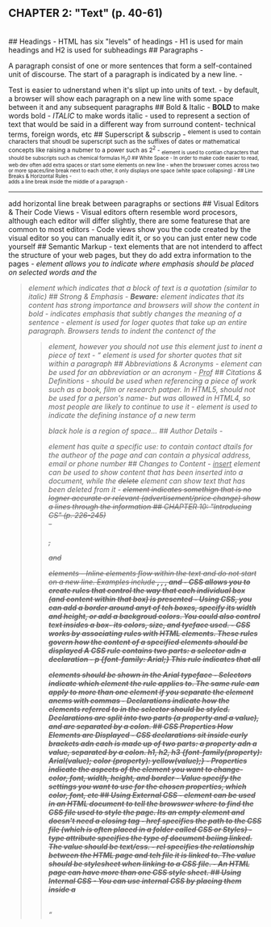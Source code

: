 ## CHAPTER 2: "Text" (p. 40-61)
<br />
## Headings 
- HTML has six "levels" of headings 
- H1 is used for main headings and H2 is used for subheadings 
## Paragraphs
- <p> A paragraph consist of one or more sentences that form a self-contained unit of discourse. The start of a paragraph is indicated by a new line.
- <p> Test is easier to udnerstand when it's slipt up into units of text. 
- by default, a browser will show each paragraph on a new line with some space between it and any subsequent paragraphs
## Bold & Italic 
- <b> BOLD </b> to make words bold
- <i> ITALIC </i> to make words italic - used to represent a section of text that would be said in a different way from surround content- technical terms, foreign words, etc
## Superscript & subscrip 
- <sup> element is used to contain characters that shoudl be superscript such as the suffixes of dates or mathematical concepts like raising a nubmer to a power such as 2<sup>2</sup>
- <sub> element is used to contian characters that should be subscripts such as chemical formulas H<sub>2</sub>0
## White Space 
- In order to make code easier to read, web dev often add extra spaces or start some elements on new line
- when the browswer comes across two or more spaces/line break next to each other, it only displays one space (white space collapsing)
- ## Line Breaks & Horizontal Rules
- <br /> adds a line break inside the middle of a paragraph
- <hr /> add horizontal line break between paragraphs or sections 
## Visual Editors & Their Code Views 
- Visual editors oftern resemble word procesors, although each editor will differ slightly, there are some featurese that are common to most editors 
- Code views show you the code created by the visual editor so you can manually edit it, or so you can just enter new code yourself
## Semantic Markup 
- text elements that are not intenderd to affect the structure of your web pages, but they do add extra information to the pages
-<em> element allows you to indicate where emphasis should be placed on selected words and the <blockquote> element which indicates that a block of text is a quotation (similar to italic)
## Strong & Emphasis 
- <strong>Beware:</strong> element indicates that its content has strong importance and browsers will show the content in bold 
- <em> indicates emphasis that subtly changes the meaning of a sentence 
- <blockquotes> element is used for loger quotes that take up an entire paragraph. Browsers tends to indent the contenct of the <blockquote> element, however you should not use this element just to inent a piece of text
- <q> element is used for shorter quotes that sit within a paragraph 
## Abbreviations & Acronyms 
- <abbr> element can be used for an abbreviation or an acronym 
- <abbr title="Professor">Prof</abbr> 
## Citations & Definitions 
- <cite> should be used when referencing a piece of work such as a book, film or research patper. In HTML5, <cite> should not be used for a person's name- but was allowed in HTML4, so most people are likely to continue to use it
- <dfn> element is used to indicate the defining instance of a new term <p> <dfn>black hole</den> is a region of space... 
## Author Details
- <address> element has quite a specific use: to contain contact dtails for the autheor of the page and can contain a physical address, email or phone number
## Changes to Content
- <ins>insert</ins> element can be used to show content that has been inserted into a document, while the <del>delete</del> element can show text that has been deleted from it
- <s> element indicates somethign that is no logner accurate or relevant (advertisement/price change) show a lines through the information 
## CHAPTER 10: "Introducing CS" (p. 226-245)
<br /
## Introducing CSS 
- CSS allows you to create rules that specify how the content of an element should appear (text and backgroud color)
- The key to understanding how CSS works is to imagine that there is an invisible box around every HTML element 
## Block & Inline elements 
- Block level elements look like they start on a new line. Examples include the <h1>-<h6>, <p> and <div> elements 
- Inline elements flow within the text and do not start on a new line. Examples include <b>, <i>, <img>, <em> and <span> 
- CSS allows you to create rules that control the way that each individual box (and content within that box) is presented
- Using CSS, you can add a border around anyt of teh boxes, specify its width and height, or add a backgroud colors. You could also control text insides a box- its colors, size, and tyeface used.
- CSS works by associating rules with HTML elements. These rules govern how the content of a specified elements should be displayed <bold>A CSS rule contains two parts: a selector adn a declaration</blod>
- p {font-family: Arial;} This rule indicates that all <p> elements should be shown in the Arial typeface
- Selectors indicate which element the rule applies to. The same rule can apply to more than one element if you separate the element anems with commas
- Declarations indicate how the elements referred to in the selector should be styled. Declarations are split into two parts (a property and a value), and are separated by a colon. 
## CSS Properties How Elements are Displayed
- CSS declarations sit inside curly brackets adn each is made up of two parts: a property adn a value, separated by a colon. h1, h2, h3 {font-family(property): Arial(value); color (property): yellow(value);}
- Properties indicate the aspects of the element you want to change- color, font, width, height, and border
- Value specify the settings you want to use for the chosen properties, which color, font, etc
## Using External CSS 
- <link> element can be used in an HTML document to tell the browswer where to find the CSS file used to style the page. Its an empty element and doesn't need a closing tag <link hreg="css/styles.css" type="text/css" rel="stylesheet" />
- href specifies the path to the CSS file (which is often placed in a folder called CSS or Styles)
- type attribute specifies the type of document beiing linked. The value should be text/css.
- rel specifies the relationship between the HTML page and teh file it is linked to. The value should be stylesheet when linking to a CSS file. 
- An HTML page can have more than one CSS style sheet. 
## Using Internal CSS
- You can use internal CSS by placing them inside a <style> element, which usually sits inside the <head> element of the page
- The <style> element should use the type attribute to indicate that the styles are specified in CSS. The value should be text/css
- When building a site with more than one page, you should always use an external CSS style sheet
## CSS Selectors
- there are many different types of CSS selectors that allow you to target rules to specific element in an HTML document
- CSS selectors are case sensitive, so they must match element names and attributes values exactly 
- Universal Selector - applies to all elements in the document *{}
- Type Selector - matches element names h1, h2, h3 {}
- Class Selector - matches an element whose class attribute has a value that matches the one specified after the period symbol .note{}
- ID Selector - matches an element whose id attribute has a value that matches the one specified after the pound or has symbol #introduction {}
- Child Selector - matches an element that is a direct child of another li>a {}
Descendant Selector - matches an element that is a descendant of another specified element (not just a direct child of that element) p a{}
- Adjacent Sibling Selector - matches an element that is the next sibling of another - h1+p {} tagets first <p> element after any <h1> element but none other 
- General Sibling Selector - matches an element that is a sibling of another, although it does not have to be the directly preceding element h1~p {} if you have two <p> elements that are siblings of an <h1> element 
## Inheritance 
- if you specify the font-family or color properties on the <body> element, they will apply to most child elements. This is because the value of the font-family property is inherited by child elements (does not work for backgroud-color or border properties)
## Why use External Style Sheets?
- All web pages can share the same style sheet by using the <link> element on each HTML page of your site to link to the same CSS document. This means that the same code does not need to be repeated = less code and smaller HTML page
- Page loads faster and it's easier to make changes to web page
- Single web pages can have CSS within the HTML file <head> of document, it's still not good practice 
<br /> 
## Duckett JS book Chapter 2: "Basic JS instructions" (p. 53-84)
## Basci JS Insctructions 
- Syntaxx and Grammer: like any new language, there are new words to learn and rules for how these can be put together 
## Statements 
- A script is a series of instructions that a computer can follow one-by-one. Each individual instruction or step is knonw as a statment. Statements should end with a SEMICOLON. 
- Javascript is case sensitive so hourNow means somethign different that HourNow or HOURNOW
- The semicolon also tells the JS interpreter when a step is over, indication that it should move to the next step. 
- Statements can be organized into code blocks - some statements are surrounded by curly braces; these are known as code blocks. The closing curly brace is not foloowed by a semicolon
- Code blocks will often be used to group together many nmore statments 
## Comments 
- you should write comments to explain what your code does. They help make your code easier to read and understand 
- Multi-line comments - to write a comment that strecthes over more than one line, you use a mult-line comment, starting with the /* characters and ending with the */
- Single-line comments is anything that follows the two froward slash characters // on that line will not be processed by the JS interpreter. Used for short descriptions of what the code is doing 
## What is a Variable?
- a script will have to temporarily store the bits of information it needs to do its job inside variables
- the data stored inside variables can change (or vary) each time a script runs 
- declaring a varibable: var (variable keyword) quantity (variable name/identifier); 
- Use camelCase is a variable name is more than one word  
- Once you create a variable, you can tell it what information you would like to store for you. Programmers say that you assign a value to the variable:  quantity (name) = (assignment operator) 3 (variable value);
- Variable name should describe the kind of data the variable holds 
- Until you have assigned a value to a variable, programmers say the value is undefined
## DATA Types 
- JS distinguishes between numbers, strings, and true or false values knowns as Booleans
- Numberic Data Type  handles numbers  0.75
- String Data Type consist of letters and other characters 'Hi, Tony!'
- Boolean Data Type can have one of two values; true of false 
- JS also has other data types such as arrays, objects, undefined and null 
## Shorthand for Creatting Variables
- programmers sometimes use shorthand to create var. There are 3 variations 
- 1. Variables are declared and values assigned in the same statement: var price = 5; 
- 2. Three vars are declared on the same line, then values assigned to each: var price, quantity, totat; price = 5; quantity = 14; total = price * quantitity 
- 3. Two vars are declared and assigned values on the same line. Then one is declared and assigned a value on the next line: var price = 5, quantity  = 14; var total = price * quantity 
## Changing the value of a Variable 
- once a variable has been created, you do not need to use the var keyword to assign it a new value. You just use the variable name, the equals sign (also known as the assignment operator), and the new value for that attribute 
## Rules for Naming Variables 
- 1. the name must begin with a letter, dollar sign($), or an underscore(_). It must not start with a number 
- 2. The name can contain letters, nubmes, dolalr sign, or an underscore. Note that you must not use a dash or a period in a var name 
- 3. You cannot use keyworkd or reserved words. Keyword are special words that tell the interpreter to do something. 
- 4. All variable are case sensitive, so score and Score would be different names, but it is bad practice to create two variables that have the same name using different cases
- 5. Use a name that describes the kind of information that the variable stores. (firstName) might be used to store a persons firt name 
- 6. If you variable name is made up of two or more words, use capital letter for the first letter of every word after the frist word
## Arrays 
- an array is a special type of variable. It doesn't just store one value; it stores a list of values 
- consider using an array whenever you are working with a list or a set of values that are related to each other 
- You create an array and give it a name just like you would any other variable (using the var keyword) var colors; color = ['white', 'black', 'custom']; 
- The values are assigned to the array inside a pair of square [], and each values is separated by a comma. 
- Values in an array do not need to be the same type, so you can store a string, number and a Boolean all in the same array 
- Values in an array are accessed as if they are in a numbered list. It is important to know that the numbering of this list starts at zero, these numbers are called an index 
## Expressions
- an expression evaluates into (results in) a signle value. Brodaly speaking there are two types of expressions 
- 1. Expressions that just assign a value to a variable: var color = 'beige'; 
- 2. Expressions that use two or more values to return a single value: var area = 3 * 2; The value of area is now 6. 
## Operators 
- expressions rely on things called operators; they allow programmers to create a single value from one or more values color = 'beige'; area = 3 * 2; greeting = 'Hi ' + 'Molly'; 
- Comparison Operators: buy = 3 > 5; the value of buy is false
- Logical Operators: buy (5 > 3) && (2 < 4); the value of buy is now true
## Arithmetic Operators 
- JS contains the following mathematical operators, which you can use with numbers. 
- addition +, subtraction -, division /, multiplication *, increment ++, decrement --, modulus %
- Order of Execution applies to arithmetic operations. Multiplication and division are performed before addition or subtraction 
## String Operator
- joining two or more strings together. Programmers call this string concatenation. var firstName = 'Ivy'; var lastName = 'Stone'; var fullName = firstName + lastName; 
<br />
## Chapter 4: "Decisions and Loops" (p. 145-162)
- Scripts often need to behave differently depending upoon how the user interacts with the web page and/or the brower windwo itself. 
- Evaluations- can analyze values in your scripts to determine whether or not they match expected results 
- Decisions- using the results of evaluations, you can decide which path your script should go down 
- Loops- there are also many occasions where you will want to perform the same set of steps repeatedly 
- Flowcharts can help to determine which lines of code should be run next 
- In the same way that there are operators to do basic math or add strings, there are comparison operators that allow you to compare values and test whether a condition is met or not. Examples include the greater than or less than symbols, and double (==) which checks wheter two values are the same 
- Evaluation of a condition is comparing two values using a comparision operator which returns a value of true or false 
// if (score > 50){
    document.write('You passed!'); 
} else {
    document.write('Try again...'); 
}
- Conditional Statements are based on a concept of if/then/else; if a condition is met, then your code executes one or more statements, else your code does something different (or just skips a step)
- == is equal to 'Hello' == 'Goodbye' returns false because they are not the same
- != is not equal to 'Hello' == 'Hello' return true 
- === strict equal to: this operator compares two values to check that both the data type and value are the same 
- !=== strict not equal to: this operator compares two values to check that both the data type and value are not the same  
- > great than: checks if the number on the left is greater than the number on the right 
- < less than: check if the number on the left is greater than the number on the right
- >= greater than or equal to 
- <= less than or equal to 
## Structuring Comparison Operatros 
- In any condition, there is usually one operator and two operands. The operands are placed on each side of the operator. They can be values or vairables. (score >= pass) 
- You can evalute two variables using the comparision operator to return a true or false value 
- The operand does not have to be a single value or variable name. An operand can be an expression (score1 + score2) > (highScore1 + highScore2)
## Logical Operators 
- allow you to compare the results of more than one comparison operator ((5 < 2) && (2 >= 3)) returns true 
- && logical and 
- ||  logical or 
- ! logical not 
## If Statements 
- the if statement evalutes (or checks) a condition. If the condition evaluates to true, any statement in the subsequest code block are executed
- If.. Esle statments check a condition. If it resolves to true the first code block is executed. If the condition resolvee to fales, the second code block is run instead 

